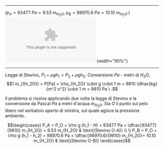   ------------------------------------------------------------------------ -----------------------------------------------------
                                                                           
   ($p_A=93477\ Pa = 9.53\ m_{H_2O}$, $p_B=98970.6\ Pa=10.10\ m_{H_2O}$.)   ![image](./fig/recipientiariaolio.eps){width="90%"}
  ------------------------------------------------------------------------ -----------------------------------------------------

Legge di Stevino, $P_1 + \rho g h_1 = P_2 + \rho g h_2$. Conversione
$Pa$ - metri di $H_2O$,
$$1 m_{{H_2O}} = P[Pa] = \rho_{H_2O} \cdot g \cdot 1 m =
9810 \dfrac{kg}{m^2 s^2} \cdot 1 m = 9810 Pa \ .$$

Il problema si risolve applicando due volte la legge di Stevino e la
conversione da Pascal $Pa$ a metri d'acqua $m_{H_2O}$. Sia $O$ il punto
sul pelo libero nel serbatoio *aperto* di sinistra, sul quale agisce la
pressione ambiente.

$$\begin{cases}
  P_A = P_O + \rho g (h_1 - H)  = 93477 Pa = \dfrac{93477}{9810} m_{H_2O} = 9.53 m_{H_2O}  & \text{(Stevino O-A)} \\ \\
  P_B = P_O + \rho g (h_1 - h_2) = 98970.6 Pa = \dfrac{98970.6}{9810} m_{H_2O}= 10.10 m_{H_2O} & \text{(Stevino O-B)}
\end{cases}$$
